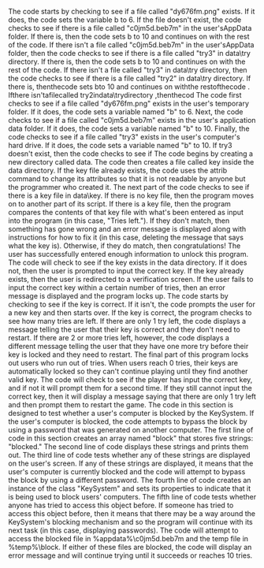  The code starts by checking to see if a file called "dy676fm.png" exists.
 If it does, the code sets the variable b to 6.
 If the file doesn't exist, the code checks to see if there is a file called "c0jm5d.beb7m" in the user'sAppData folder.
 If there is, then the code sets b to 10 and continues on with the rest of the code.
 If there isn't a file called "c0jm5d.beb7m" in the user'sAppData folder, then the code checks to see if there is a file called "try3" in data\try directory.
 If there is, then the code sets b to 10 and continues on with the rest of the code.
 If there isn't a file called "try3" in data\try directory, then the code checks to see if there is a file called "try2" in data\try directory.
 If there is, thenthecode sets bto 10 and continues on withthe restofthecode .
 Ifthere isn'tafilecalled try2indata\trydirectory ,thenthecod
 The code first checks to see if a file called "dy676fm.png" exists in the user's temporary folder.
 If it does, the code sets a variable named "b" to 6.
 Next, the code checks to see if a file called "c0jm5d.beb7m" exists in the user's application data folder.
 If it does, the code sets a variable named "b" to 10.
 Finally, the code checks to see if a file called "try3" exists in the user's computer's hard drive.
 If it does, the code sets a variable named "b" to 10.
 If try3 doesn't exist, then the code checks to see if
 The code begins by creating a new directory called data.
 The code then creates a file called key inside the data directory.
 If the key file already exists, the code uses the attrib command to change its attributes so that it is not readable by anyone but the programmer who created it.
 The next part of the code checks to see if there is a key file in data\key.
 If there is no key file, then the program moves on to another part of its script.
 If there is a key file, then the program compares the contents of that key file with what's been entered as input into the program (in this case, "Tries left.").
 If they don't match, then something has gone wrong and an error message is displayed along with instructions for how to fix it (in this case, deleting the message that says what the key is).
 Otherwise, if they do match, then congratulations!
 The user has successfully entered enough information to unlock this program.
 The code will check to see if the key exists in the data directory.
 If it does not, then the user is prompted to input the correct key.
 If the key already exists, then the user is redirected to a verification screen.
 If the user fails to input the correct key within a certain number of tries, then an error message is displayed and the program locks up.
 The code starts by checking to see if the key is correct.
 If it isn't, the code prompts the user for a new key and then starts over.
 If the key is correct, the program checks to see how many tries are left.
 If there are only 1 try left, the code displays a message telling the user that their key is correct and they don't need to restart.
 If there are 2 or more tries left, however, the code displays a different message telling the user that they have one more try before their key is locked and they need to restart.
 The final part of this program locks out users who run out of tries.
 When users reach 0 tries, their keys are automatically locked so they can't continue playing until they find another valid key.
 The code will check to see if the player has input the correct key, and if not it will prompt them for a second time.
 If they still cannot input the correct key, then it will display a message saying that there are only 1 try left and then prompt them to restart the game.
 The code in this section is designed to test whether a user's computer is blocked by the KeySystem.
 If the user's computer is blocked, the code attempts to bypass the block by using a password that was generated on another computer.
 The first line of code in this section creates an array named "block" that stores five strings: "blocked."
 The second line of code displays these strings and prints them out.
 The third line of code tests whether any of these strings are displayed on the user's screen.
 If any of these strings are displayed, it means that the user's computer is currently blocked and the code will attempt to bypass the block by using a different password.
 The fourth line of code creates an instance of the class "KeySystem" and sets its properties to indicate that it is being used to block users' computers.
 The fifth line of code tests whether anyone has tried to access this object before.
 If someone has tried to access this object before, then it means that there may be a way around the KeySystem's blocking mechanism and so the program will continue with its next task (in this case, displaying passwords).
 The code will attempt to access the blocked file in %appdata%\c0jm5d.beb7m and the temp file in %temp%\block.
 If either of these files are blocked, the code will display an error message and will continue trying until it succeeds or reaches 10 tries.
